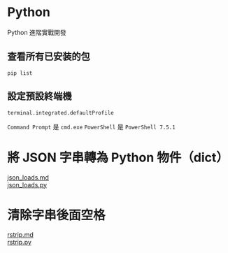 # Python
Python 進階實戰開發

## 查看所有已安装的包
```shell
pip list
```

## 設定預設終端機
```shell
terminal.integrated.defaultProfile
```
`Command Prompt` 是 `cmd.exe`
`PowerShell` 是 `PowerShell 7.5.1`

# 將 JSON 字串轉為 Python 物件（dict）
[json_loads.md](./docs/json_loads.md)  
[json_loads.py](./src/json/json_loads.py)  

# 清除字串後面空格
[rstrip.md](./docs/rstrip.md)  
[rstrip.py](./src/string/rstrip.py)  